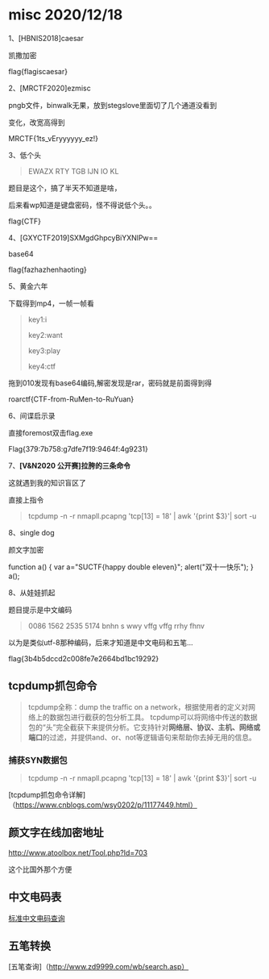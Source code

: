 # misc 2020/12/18

1、[HBNIS2018]caesar

凯撒加密

flag{flagiscaesar}

2、[MRCTF2020]ezmisc

pngb文件，binwalk无果，放到stegslove里面切了几个通道没看到

变化，改宽高得到

MRCTF{1ts_vEryyyyyy_ez!}

3、低个头

> EWAZX RTY TGB IJN IO KL

题目是这个，搞了半天不知道是啥，

后来看wp知道是键盘密码，怪不得说低个头。。

flag{CTF}

4、[GXYCTF2019]SXMgdGhpcyBiYXNlPw==

base64

flag{fazhazhenhaoting}

5、黄金六年

下载得到mp4，一帧一帧看

> key1:i
>
> key2:want
>
> key3:play
>
> key4:ctf

拖到010发现有base64编码,解密发现是rar，密码就是前面得到得

roarctf{CTF-from-RuMen-to-RuYuan}

6、间谍启示录

直接foremost双击flag.exe

Flag{379:7b758:g7dfe7f19:9464f:4g9231}

7、**[V&N2020 公开赛]拉胯的三条命令**

这就遇到我的知识盲区了

直接上指令

> tcpdump -n -r nmapll.pcapng 'tcp[13] = 18' | awk '{print $3}'| sort -u

8、single dog

颜文字加密

function a()
{
var a="SUCTF{happy double eleven}";
alert("双十一快乐");
}
a();

8、从娃娃抓起

题目提示是中文编码

> 0086 1562 2535 5174
> bnhn s wwy vffg vffg rrhy fhnv

以为是类似utf-8那种编码，后来才知道是中文电码和五笔...

flag{3b4b5dccd2c008fe7e2664bd1bc19292}

## tcpdump抓包命令

> tcpdump全称：dump the traffic on a network，根据使用者的定义对网络上的数据包进行截获的包分析工具。 tcpdump可以将网络中传送的数据包的“头”完全截获下来提供分析。它支持针对**网络层、协议、主机、网络或端口**的过滤，并提供and、or、not等逻辑语句来帮助你去掉无用的信息。

### 捕获SYN数据包

> tcpdump -n -r nmapll.pcapng 'tcp[13] = 18' | awk '{print $3}'| sort -u

[tcpdump抓包命令详解]（https://www.cnblogs.com/wsy0202/p/11177449.html）

## 颜文字在线加密地址

http://www.atoolbox.net/Tool.php?Id=703

这个比国外那个方便

## 中文电码表

[标准中文电码查询](https://apps.chasedream.com/chinese-commercial-code/)

## 五笔转换

[五笔查询]（http://www.zd9999.com/wb/search.asp）

